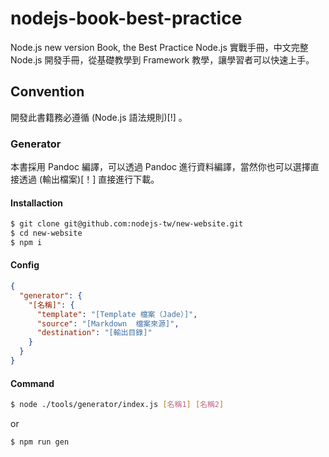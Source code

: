 nodejs-book-best-practice
=========================

Node.js new version Book, the Best Practice
Node.js 實戰手冊，中文完整 Node.js 開發手冊，從基礎教學到 Framework 教學，讓學習者可以快速上手。

## Convention

開發此書籍務必遵循 (Node.js 語法規則)[!] 。

### Generator

本書採用 Pandoc 編譯，可以透過 Pandoc 進行資料編譯，當然你也可以選擇直接透過 (輸出檔案)[！] 直接進行下載。

#### Installaction

```bash
$ git clone git@github.com:nodejs-tw/new-website.git
$ cd new-website
$ npm i
```

#### Config

```json
{
  "generator": {
    "[名稱]": {
      "template": "[Template 檔案（Jade）]",
      "source": "[Markdown  檔案來源]",
      "destination": "[輸出目錄]"
    }
  }
}
```

#### Command

```bash
$ node ./tools/generator/index.js [名稱1] [名稱2]
```

or

```bash
$ npm run gen
```

